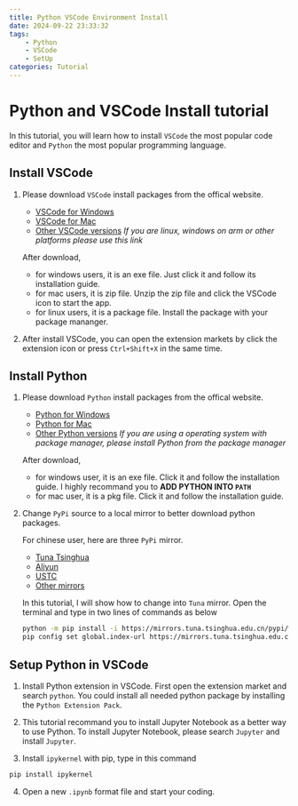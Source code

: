 ```yaml
---
title: Python VSCode Environment Install
date: 2024-09-22 23:33:32
tags:
    - Python
    - VSCode
    - SetUp
categories: Tutorial
---
```


# Python and VSCode Install tutorial
In this tutorial, you will learn how to install ``VSCode`` the most popular code editor and ``Python`` the most popular programming language.

<!--more-->

## Install VSCode
1. Please download ``VSCode`` install packages from the offical website.
    - [VSCode for Windows]("https://code.visualstudio.com/sha/download?build=stable&os=win32-x64-user")
    - [VSCode for Mac]("https://code.visualstudio.com/sha/download?build=stable&os=darwin-universal")
    - [Other VSCode versions]("https://code.visualstudio.com/Download")
    _If you are linux, windows on arm or other platforms please use this link_

    After download,
    - for windows users, it is an exe file. Just click it and follow its installation guide.
    - for mac users, it is  zip file. Unzip the zip file and click the VSCode icon to start the app.
    - for linux users, it is a package file. Install the package with your package mananger.

2. After install VSCode, you can open the extension markets by click the extension icon or press ``Ctrl+Shift+X`` in the same time.

## Install Python
1. Please download ``Python`` install packages from the offical website.
    - [Python for Windows]("https://www.python.org/ftp/python/3.12.6/python-3.12.6-amd64.exe")
    - [Python for Mac]("https://www.python.org/ftp/python/3.12.6/python-3.12.6-macos11.pkg")
    - [Other Python versions]("https://www.python.org/downloads/release/python-3126/")
    _If you are using a operating system with package manager, please install Python from the package manager_

    After download,
    - for windows user, it is an exe file. Click it and follow the installation guide. I highly recommand you to **ADD PYTHON INTO ``PATH``**
    - for mac user, it is a pkg file. Click it and follow the installation guide.

2. Change ``PyPi`` source to a local mirror to better download python packages.

    For chinese user, here are three ``PyPi`` mirror.

    - [Tuna Tsinghua]("https://mirrors.tuna.tsinghua.edu.cn/help/pypi/")
    - [Aliyun]("https://developer.aliyun.com/mirror/pypi?spm=a2c6h.13651102.0.0.514f1b11JxB4w1")
    - [USTC]("https://mirrors.ustc.edu.cn/help/pypi.html")
    - [Other mirrors]("https://lug.org.cn/doku.php?id=china-edu-open-source-mirrors")

    In this tutorial, I will show how to change into ``Tuna`` mirror. Open the terminal and type in two lines of commands as below
    ```bash
    python -m pip install -i https://mirrors.tuna.tsinghua.edu.cn/pypi/web/simple --upgrade pip
    pip config set global.index-url https://mirrors.tuna.tsinghua.edu.cn/pypi/web/simple
    ```

## Setup Python in VSCode

1. Install Python extension in VSCode. First open the extension market and search ``python``. You could install all needed python package by installing the ``Python Extension Pack``.

2. This tutorial recommand you to install Jupyter Notebook as a better way to use Python. To install Jupyter Notebook, please search ``Jupyter`` and install ``Jupyter``.

3. Install ``ipykernel`` with pip, type in this command
```bash
pip install ipykernel
```

4. Open a new ``.ipynb`` format file and start your coding.
